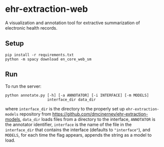 # ehr-extraction-web

A visualization and annotation tool for extractive summarization of electronic health records.

## Setup

    pip install -r requirements.txt
    python -m spacy download en_core_web_sm

## Run

To run the server:

    python annotate.py [-h] [-a ANNOTATOR] [-i INTERFACE] [-m MODELS]
                       interface_dir data_dir

where `interface_dir` is the directory to the properly set up `ehr-extraction-models` repository from https://github.com/dmcinerney/ehr-extraction-models, `data_dir` loads files from a directory to the interface, `ANNOTATOR` is the annotator identifier, `interface` is the name of the file in the `interface_dir` that contains the interface (defaults to `"interface"`), and `MODELS`, for each time the flag appears, appends the string as a model to load.
